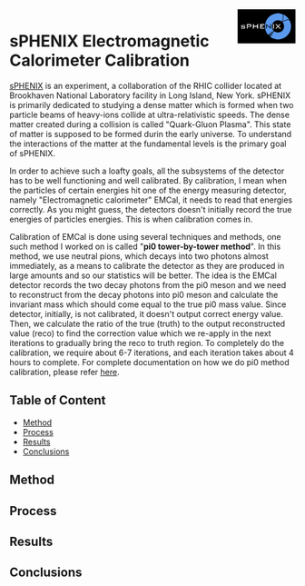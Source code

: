 <a href="https://www.sphenix.bnl.gov/">
   <img src="https://github.com/sbdrchauhan/calo_emc_pi0_tbt/blob/main/images/sphenix-logo-black-bg.png" align="right" height="60" />
</a>

# sPHENIX Electromagnetic Calorimeter Calibration

[sPHENIX](https://www.sphenix.bnl.gov/) is an experiment, a collaboration of the RHIC collider located at Brookhaven National Laboratory facility in Long Island, New York. sPHENIX is primarily dedicated to studying a dense matter which is formed when two particle beams of heavy-ions collide at ultra-relativistic speeds. The dense matter created during a collision is called "Quark-Gluon Plasma". This state of matter is supposed to be formed durin the early universe. To understand the interactions of the matter at the fundamental levels is the primary goal of sPHENIX.

In order to achieve such a loafty goals, all the subsystems of the detector has to be well functioning and well calibrated. By calibration, I mean when the particles of certain energies hit one of the energy measuring detector, namely "Electromagnetic calorimeter" EMCal, it needs to read that energies correctly. As you might guess, the detectors doesn't initially record the true energies of particles energies. This is when calibration comes in.

Calibration of EMCal is done using several techniques and methods, one such method I worked on is called "**pi0 tower-by-tower method**". In this method, we use neutral pions, which decays into two photons almost immediately, as a means to calibrate the detector as they are produced in large amounts and so our statistics will be better. The idea is the EMCal detector records the two decay photons from the pi0 meson and we need to reconstruct from the decay photons into pi0 meson and calculate the invariant mass which should come equal to the true pi0 mass value. Since detector, initially, is not calibrated, it doesn't output correct energy value. Then, we calculate the ratio of the true (truth) to the output reconstructed value (reco) to find the correction value which we re-apply in the next iterations to gradually bring the reco to truth region. To completely do the calibration, we require about 6-7 iterations, and each iteration takes about 4 hours to complete. For complete documentation on how we do pi0 method calibration, please refer [here](https://www.overleaf.com/read/yxsdjvgjsbfp).


## Table of Content

- [Method](#method)
- [Process](#process)
- [Results](#results)
- [Conclusions](#conclusions)










## Method


## Process


## Results


## Conclusions

